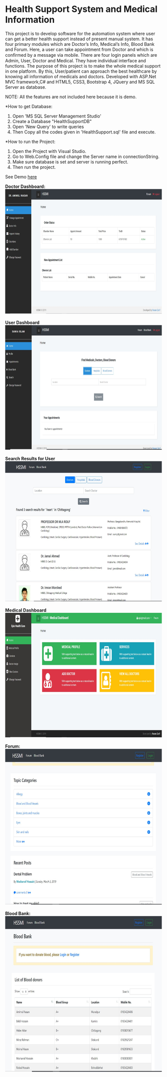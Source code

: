 ﻿# Health Support System and Medical Information

This project is to develop software for the automation system where user can get a better health support instead of present manual system. It has four primary modules which are Doctor’s Info, Medical’s Info, Blood Bank and Forum. Here, a user can take appointment from Doctor and which is conﬁrmed by a message via mobile. There are four login panels which are Admin, User, Doctor and Medical. They have individual interface and functions. The purpose of this project is to make the whole medical support in one platform. By this, User/patient can approach the best healthcare by knowing all information of medicals and doctors. Developed with ASP.Net MVC framework,C# and HTML5, CSS3, Bootstrap 4, JQuery and MS SQL Server as database.

NOTE: All the features are not included here because it is demo.

*How to get Database:
1. Open 'MS SQL Server Management Studio'
2. Create a Database "HealthSupportDB"
3. Open 'New Query' to write queries
4. Then Copy all the codes given in 'HealthSupport.sql' file and execute.

*How to run the Project:
1. Open the Project with Visual Studio.
2. Go to Web.Config file and change the Server name in connectionString.
3. Make sure database is set and server is running perfect.
4. Then run the project.

See Demo <a href="http://hssmi.somee.com/">here</a>

<b>Doctor Dashboard:</b>
  <br>
  <img src="HealthSupportApp/Image/Doctor_Dashboard.jpg" width="750px" height="400px"/>
  <br>
  <br>
  <b>User Dashboard</b>
   <br>
  <img src="HealthSupportApp/Image/User_Dashboard.jpg" width="750px" height="400px"/>
  <br>
  <br>
  <b>Search Results for User</b>
  <br>
    <img src="HealthSupportApp/Image/Search_ResultPage.jpg" width="750px" height="450px"/>
  <br>
  <br>
  <b>Medical Dashboard</b>
  <br>
    <img src="HealthSupportApp/Image/Medical_Dashboard.jpg" width="750px" height="400px"/>
  <br>
  <br>
  <b>Forum:</b>
  <br>
  <img src="HealthSupportApp/Image/Forum.jpg" width="750px" height="500px"/>
  <br>
  <br>
  <b>Blood Bank:</b>
  <br>
  <img src="HealthSupportApp/Image/Blood_Bank.jpg" width="750px" height="500px"/>


